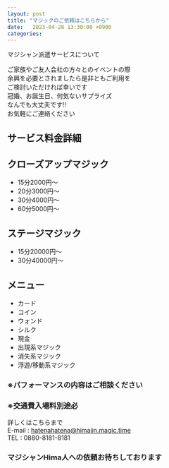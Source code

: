```yaml
---
layout: post
title: "マジックのご依頼はこちらから"
date:   2023-04-28 13:30:00 +0900
categories:
---
```

マジシャン派遣サービスについて

ご家族やご友人会社の方々とのイベントの際  
余興を必要とされましたら是非ともご利用を  
ご検討いただければ幸いです  
冠婚、お誕生日、何気ないサプライズ  
なんでも大丈夫です!!  
お気軽にご連絡ください  

## サービス料金詳細  

## クローズアップマジック  

- 15分2000円～  
- 20分3000円～  
- 30分4000円～  
- 60分5000円～

## ステージマジック  
- 15分20000円～  
- 30分40000円～

## メニュー
- カード
- コイン
- ウォンド
- シルク
- 現金
- 出現系マジック
- 消失系マジック
- 浮遊/移動系マジック

### ※パフォーマンスの内容はご相談ください
### ※交通費入場料別途必  
詳しくはこちらまで  
E-mail : hatenahatena@himajin.magic.time  
TEL : 0880-8181-8181  
### マジシャンHima人への依頼お待ちしております